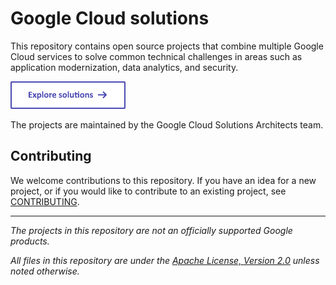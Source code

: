# Google Cloud solutions

This repository contains open source projects that combine multiple Google Cloud
services to solve common technical challenges in areas such as application
modernization, data analytics, and security.

[![Explore solutions](docs/common/images/explore.png)](https://googlecloudplatform.github.io/cloud-solutions/)

The projects are maintained by the Google Cloud Solutions Architects team.

## Contributing

We welcome contributions to this repository. If you have an idea for a new
project, or if you would like to contribute to an existing project, see
[CONTRIBUTING](CONTRIBUTING.md).

---

_The projects in this repository are not an officially supported Google
products._

_All files in this repository are under the
[Apache License, Version 2.0](LICENSE) unless noted otherwise._
